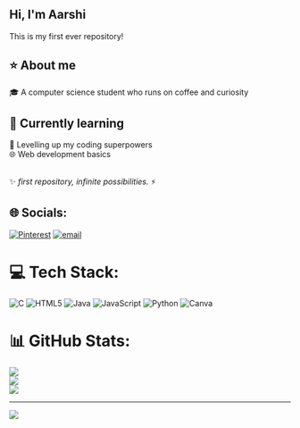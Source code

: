 ## Hi, I'm Aarshi  <br>
This is my first ever repository!<br>
## ⭐ About me<br>
🎓 A computer science student who runs on coffee and curiosity <br>
## 🌱 Currently learning<br>
🚀 Levelling up my coding superpowers<br>
🌐 Web development basics<br>
##
✨ *first repository, infinite possibilities.* ⚡ 


## 🌐 Socials:
[![Pinterest](https://img.shields.io/badge/Pinterest-%23E60023.svg?logo=Pinterest&logoColor=white)](https://pinterest.com/Aarshidadhania02) [![email](https://img.shields.io/badge/Email-D14836?logo=gmail&logoColor=white)](mailto:aarshidadhania@gmail.com) 

# 💻 Tech Stack:
![C](https://img.shields.io/badge/c-%2300599C.svg?style=for-the-badge&logo=c&logoColor=white) ![HTML5](https://img.shields.io/badge/html5-%23E34F26.svg?style=for-the-badge&logo=html5&logoColor=white) ![Java](https://img.shields.io/badge/java-%23ED8B00.svg?style=for-the-badge&logo=openjdk&logoColor=white) ![JavaScript](https://img.shields.io/badge/javascript-%23323330.svg?style=for-the-badge&logo=javascript&logoColor=%23F7DF1E) ![Python](https://img.shields.io/badge/python-3670A0?style=for-the-badge&logo=python&logoColor=ffdd54) ![Canva](https://img.shields.io/badge/Canva-%2300C4CC.svg?style=for-the-badge&logo=Canva&logoColor=white) 
# 📊 GitHub Stats:
![](https://github-readme-stats.vercel.app/api?username=Aarshiii02&theme=radical&hide_border=false&include_all_commits=false&count_private=false)<br/>
![](https://nirzak-streak-stats.vercel.app/?user=Aarshiii02&theme=radical&hide_border=false)<br/>
![](https://github-readme-stats.vercel.app/api/top-langs/?username=Aarshiii02&theme=radical&hide_border=false&include_all_commits=false&count_private=false&layout=compact)

---
[![](https://visitcount.itsvg.in/api?id=Aarshiii02&icon=0&color=0)](https://visitcount.itsvg.in)

<!-- Proudly created with GPRM ( https://gprm.itsvg.in ) -->


